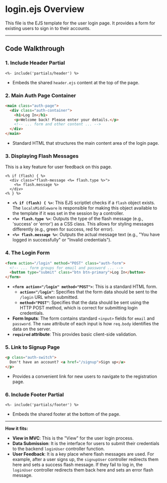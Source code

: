 # login.ejs Overview

This file is the EJS template for the user login page. It provides a form for existing users to sign in to their accounts.

---

## Code Walkthrough

### 1. Include Header Partial
```ejs
<%- include('partials/header') %>
```
- Embeds the shared `header.ejs` content at the top of the page.

### 2. Main Auth Page Container
```html
<main class="auth-page">
  <div class="auth-container">
    <h1>Log In</h1>
    <p>Welcome back! Please enter your details.</p>
    <!-- ... form and other content ... -->
  </div>
</main>
```
- Standard HTML that structures the main content area of the login page.

### 3. Displaying Flash Messages
This is a key feature for user feedback on this page.
```ejs
<% if (flash) { %>
  <div class="flash-message <%= flash.type %>">
    <%= flash.message %>
  </div>
<% } %>
```
- **`<% if (flash) { %>`**: This EJS scriptlet checks if a `flash` object exists. The `localsMiddleware` is responsible for making this object available to the template if it was set in the session by a controller.
- **`<%= flash.type %>`**: Outputs the type of the flash message (e.g., 'success' or 'error') as a CSS class. This allows for styling messages differently (e.g., green for success, red for error).
- **`<%= flash.message %>`**: Outputs the actual message text (e.g., "You have logged in successfully" or "Invalid credentials").

### 4. The Login Form
```html
<form action="/login" method="POST" class="auth-form">
  <!-- ... form groups for email and password ... -->
  <button type="submit" class="btn btn-primary">Log In</button>
</form>
```
- **`<form action="/login" method="POST">`**: This is a standard HTML form.
  - **`action="/login"`**: Specifies that the form data should be sent to the `/login` URL when submitted.
  - **`method="POST"`**: Specifies that the data should be sent using the HTTP POST method, which is correct for submitting login credentials.
- **Form Inputs**: The form contains standard `<input>` fields for `email` and `password`. The `name` attribute of each input is how `req.body` identifies the data on the server.
- **`required` attribute**: This provides basic client-side validation.

### 5. Link to Signup Page
```html
<p class="auth-switch">
  Don't have an account? <a href="/signup">Sign up</a>
</p>
```
- Provides a convenient link for new users to navigate to the registration page.

### 6. Include Footer Partial
```ejs
<%- include('partials/footer') %>
```
- Embeds the shared footer at the bottom of the page.

---

**How it fits:**
- **View in MVC**: This is the "View" for the user login process.
- **Data Submission**: It is the interface for users to submit their credentials to the backend `loginUser` controller function.
- **User Feedback**: It is a key place where flash messages are used. For example, after a user signs up, the `signupUser` controller redirects them here and sets a success flash message. If they fail to log in, the `loginUser` controller redirects them back here and sets an error flash message. 